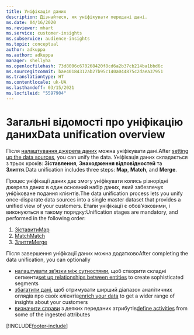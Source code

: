 ```yaml
---
title: Уніфікація даних
description: Дізнайтеся, як уніфікувати передані дані.
ms.date: 04/16/2020
ms.reviewer: mhart
ms.service: customer-insights
ms.subservice: audience-insights
ms.topic: conceptual
author: adkuppa
ms.author: adkuppa
manager: shellyha
ms.openlocfilehash: 73d8006c670268420f8cd6a2b37cb214ba1bbd6c
ms.sourcegitcommit: bae40184312ab27b95c140a044875c2daea37951
ms.translationtype: HT
ms.contentlocale: uk-UA
ms.lasthandoff: 03/15/2021
ms.locfileid: "5597904"
---
```

# <a name="data-unification-overview"></a><span data-ttu-id="deb58-103">Загальні відомості про уніфікацію даних</span><span class="sxs-lookup"><span data-stu-id="deb58-103">Data unification overview</span></span>

<span data-ttu-id="deb58-104">Після [налаштування джерела даних](data-sources.md) можна уніфікувати дані.</span><span class="sxs-lookup"><span data-stu-id="deb58-104">After [setting up the data sources](data-sources.md), you can unify the data.</span></span> <span data-ttu-id="deb58-105">Уніфікація даних складається з трьох кроків: **Зіставлення**, **Знаходження відповідностей** та **Злиття**.</span><span class="sxs-lookup"><span data-stu-id="deb58-105">Data unification includes three steps: **Map**, **Match**, and **Merge**.</span></span>

<span data-ttu-id="deb58-106">Процес уніфікації даних дає змогу уніфікувати колись різнорідні джерела даних в один основний набір даних, який забезпечує уніфіковане подання клієнтів.</span><span class="sxs-lookup"><span data-stu-id="deb58-106">The data unification process lets you unify once-disparate data sources into a single master dataset that provides a unified view of your customers.</span></span> <span data-ttu-id="deb58-107">Етапи уніфікації є обов’язковими, і виконуються в такому порядку:</span><span class="sxs-lookup"><span data-stu-id="deb58-107">Unification stages are mandatory, and performed in the following order:</span></span>

1. [<span data-ttu-id="deb58-108">Зіставити</span><span class="sxs-lookup"><span data-stu-id="deb58-108">Map</span></span>](map-entities.md)
2. [<span data-ttu-id="deb58-109">Match</span><span class="sxs-lookup"><span data-stu-id="deb58-109">Match</span></span>](match-entities.md)
3. [<span data-ttu-id="deb58-110">Злиття</span><span class="sxs-lookup"><span data-stu-id="deb58-110">Merge</span></span>](merge-entities.md)

<span data-ttu-id="deb58-111">Після завершення уніфікації даних можна додатково</span><span class="sxs-lookup"><span data-stu-id="deb58-111">After completing the data unification, you can optionally</span></span>

- <span data-ttu-id="deb58-112">[налаштувати зв’язки між сутностями](relationships.md), щоб створити складні сегменти</span><span class="sxs-lookup"><span data-stu-id="deb58-112">[set up relationships between entities](relationships.md) to create sophisticated segments</span></span>
- <span data-ttu-id="deb58-113">[збагатити дані](enrichment-hub.md), щоб отримувати ширший діапазон аналітичних оглядів про своїх клієнтів</span><span class="sxs-lookup"><span data-stu-id="deb58-113">[enrich your data](enrichment-hub.md) to get a wider range of insights about your customers</span></span>
- <span data-ttu-id="deb58-114">[визначити справи](activities.md) з деяких переданих атрибутів</span><span class="sxs-lookup"><span data-stu-id="deb58-114">[define activities](activities.md) from some of the ingested attributes</span></span>


[!INCLUDE[footer-include](../includes/footer-banner.md)]